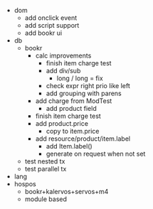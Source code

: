 * dom
  * add onclick event
  * add script support
  * add bookr ui
* db
  * bookr
    * calc improvements
      * finish item charge test
      * add div/sub
        * long / long = fix
      * check expr right prio like left
      * add grouping with parens
    * add charge from ModTest
      * add product field
    * finish item charge test
    * add product.price
      * copy to item.price
    * add resource/product/item.label
      * add Item.label()
      *  generate on request when not set
  * test nested tx
  * test parallel tx
* lang
* hospos
  * bookr+kalervos+servos+m4
  * module based
